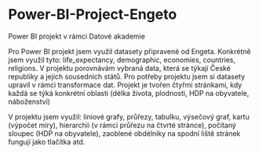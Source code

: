 # Power-BI-Project-Engeto
Power BI projekt v rámci Datové akademie 

Pro Power BI projekt jsem využil datasety připravené od Engeta. Konkrétně jsem využil tyto: life_expectancy, demographic, economies, countries, religions.
V projektu porovnávám vybraná data, která se týkají České republiky a jejích sousedních států. Pro potřeby projektu jsem si datasety upravil v rámci transformace dat.
Projekt je tvořen čtyřmi stránkami, kdy každá se týká konkrétní oblasti (délka života, plodnosti, HDP na obyvatele, náboženství)

V projektu jsem využil: liniové grafy, průřezy, tabulku, výsečový graf, kartu (výpočet míry), hierarchii (v rámci průřezu na čtvrté stránce), počítaný sloupec (HDP na obyvatele), zaoblené obdélníky na spodní liště stránek fungují jako tlačítka atd.
